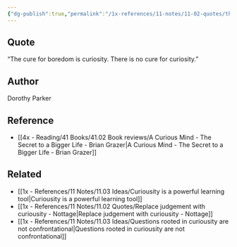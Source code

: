 ```yaml
---
{"dg-publish":true,"permalink":"/1x-references/11-notes/11-02-quotes/the-cure-for-boredom-is-curiosity-there-is-no-cure-for-curiosity-dorothy-parker/","title":"The cure for boredom is curiosity. There is no cure for curiosity - Dorothy Parker","created":"2023-09-26T21:49:08.000+03:00","updated":"2024-02-14T20:18:38.189+03:00"}
---
```



## Quote
“The cure for boredom is curiosity. There is no cure for curiosity.”

## Author
Dorothy Parker

## Reference
- [[4x - Reading/41 Books/41.02 Book reviews/A Curious Mind - The Secret to a Bigger Life - Brian Grazer\|A Curious Mind - The Secret to a Bigger Life - Brian Grazer]]

## Related
- [[1x - References/11 Notes/11.03 Ideas/Curiousity is a powerful learning tool\|Curiousity is a powerful learning tool]]
- [[1x - References/11 Notes/11.02 Quotes/Replace judgement with curiousity - Nottage\|Replace judgement with curiousity - Nottage]]
- [[1x - References/11 Notes/11.03 Ideas/Questions rooted in curiousity are not confrontational\|Questions rooted in curiousity are not confrontational]]
